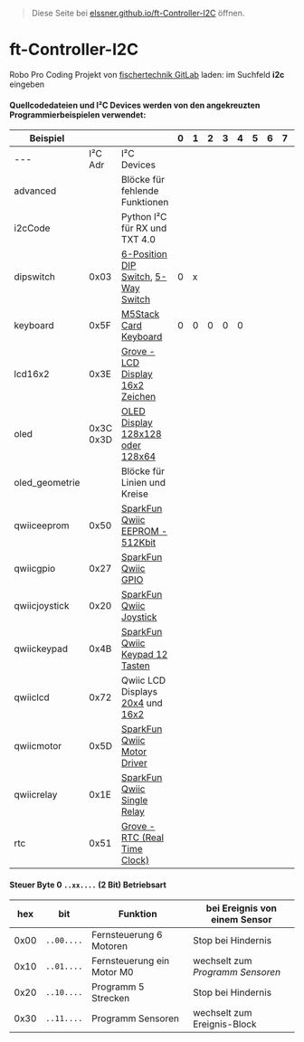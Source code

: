 > Diese Seite bei [elssner.github.io/ft-Controller-I2C](https://elssner.github.io/ft-Controller-I2C/) öffnen.
> 
# ft-Controller-I2C

Robo Pro Coding Projekt von [fischertechnik GitLab](https://git.fischertechnik-cloud.com/i2c) laden: im Suchfeld **i2c** eingeben

#### Quellcodedateien und I²C Devices werden von den angekreuzten Programmierbeispielen verwendet:

Beispiel|||0|1|2|3|4|5|6|7|8|9
---|---|---|---|---|---|---|---|---|---|---|---|---
---|I²C Adr|I²C Devices| ||||
advanced||Blöcke für fehlende Funktionen
i2cCode||Python I²C für RX und TXT 4.0
dipswitch|0x03|[6-Position DIP Switch](https://wiki.seeedstudio.com/Grove-6-Position_DIP_Switch), [5-Way Switch](https://wiki.seeedstudio.com/Grove-5-Way_Switch)|0|x|||
keyboard|0x5F|[M5Stack Card Keyboard](https://docs.m5stack.com/en/unit/cardkb_1.1)|0|0|0|0|0
lcd16x2|0x3E|[Grove - LCD Display 16x2 Zeichen](https://wiki.seeedstudio.com/Grove-16x2_LCD_Series)
oled|0x3C 0x3D|[OLED Display 128x128 oder 128x64](https://wiki.seeedstudio.com/Grove-OLED-Display-1.12-SH1107_V3.0)
oled_geometrie||Blöcke für Linien und Kreise
qwiiceeprom|0x50|[SparkFun Qwiic EEPROM - 512Kbit](https://www.sparkfun.com/products/18355)
qwiicgpio|0x27|[SparkFun Qwiic GPIO](https://www.sparkfun.com/products/17047)
qwiicjoystick|0x20|[SparkFun Qwiic Joystick](https://www.sparkfun.com/products/15168)
qwiickeypad|0x4B|[SparkFun Qwiic Keypad 12 Tasten](https://www.sparkfun.com/products/15290)
qwiiclcd|0x72|Qwiic LCD Displays [20x4](https://www.sparkfun.com/products/16398) und [16x2](https://www.sparkfun.com/products/16396)
qwiicmotor|0x5D|[SparkFun Qwiic Motor Driver](https://www.sparkfun.com/products/15451)
qwiicrelay|0x1E|[SparkFun Qwiic Single Relay](https://www.sparkfun.com/products/15093)
rtc|0x51|[Grove - RTC (Real Time Clock)](https://wiki.seeedstudio.com/Grove_High_Precision_RTC)


#### Steuer Byte 0 <code>..xx....</code> (2 Bit) Betriebsart

hex|bit|Funktion|bei Ereignis von einem Sensor
---|---|---|---
0x00|<code>..00....</code>|Fernsteuerung 6 Motoren|Stop bei Hindernis
0x10|<code>..01....</code>|Fernsteuerung ein Motor M0|wechselt zum *Programm Sensoren*
0x20|<code>..10....</code>|Programm 5 Strecken|Stop bei Hindernis
0x30|<code>..11....</code>|Programm Sensoren|wechselt zum Ereignis-Block


